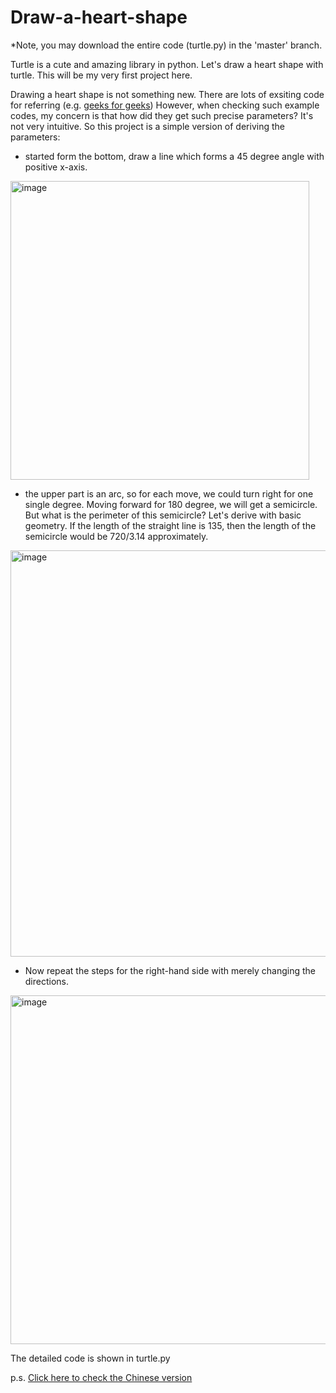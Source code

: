 # Draw-a-heart-shape
*Note, you may download the entire code (turtle.py) in the 'master' branch.

Turtle is a cute and amazing library in python. Let's draw a heart shape with turtle. This will be my very first project here.

Drawing a heart shape is not something new. There are lots of exsiting code for referring (e.g. [geeks for geeks](https://www.geeksforgeeks.org/draw-heart-using-turtle-graphics-in-python)) However, when checking such example codes, my concern is that how did they get such precise parameters? It's not very intuitive. So this project is a simple version of deriving the parameters:

- started form the bottom, draw a line which forms a 45 degree angle with positive x-axis.
<img width="478" alt="image" src="https://user-images.githubusercontent.com/99280254/161413669-66cc52d7-b02f-445e-a16f-6a74f4a819d6.png">

- the upper part is an arc, so for each move, we could turn right for one single degree. Moving forward for 180 degree, we will get a semicircle. But what is the perimeter of this semicircle? Let's derive with basic geometry. If the length of the straight line is 135, then the length of the semicircle would be 720/3.14 approximately.
<img width="650" alt="image" src="https://user-images.githubusercontent.com/99280254/161425874-967f8c77-4ee4-45af-9fac-b3427afed727.png">

- Now repeat the steps for the right-hand side with merely changing the directions.
<img width="558" alt="image" src="https://user-images.githubusercontent.com/99280254/161425884-726fd6d4-68db-4255-b067-119557105ef1.png">

The detailed code is shown in turtle.py

p.s.
[Click here to check the Chinese version](https://mp.weixin.qq.com/s/LvtHLaN31_LEnBhbL5tA1g)
